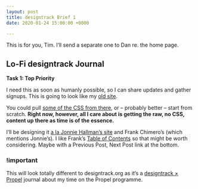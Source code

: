 ```yaml
---
layout: post
title: designtrack Brief 1
date: 2020-01-24 15:00:00 +0000

---
```

This is for you, Tim. I’ll send a separate one to Dan re. the home page.


Lo-Fi designtrack Journal
-------------------------

**Task 1: Top Priority**

I need this as soon as humanly possible, so I can share updates and gather signups. This is going to look like my [old site][01].

You could pull [some of the CSS from there][02], or – probably better – start from scratch. **Right now, however, all I care about is getting the raw, no CSS, content up there as time is of the essence.**

I’ll be designing it [a la Jonnie Hallman’s site][03] and Frank Chimero’s (which mentions Jonnie’s). I like Frank’s [Table of Contents][04] so that might be worth considering. Maybe with a Previous Post, Next Post link at the bottom.


### !important

This will look totally different to designtrack.org as it’s a [designtrack × Propel][05] journal about my time on the Propel programme.

[01]: https://dev.mrmurphy.com/redesign/
[02]: https://dev.mrmurphy.com/css/temporary.css
[03]: https://destroytoday.com/blog/footnotes
[04]: https://frankchimero.com/blog/2019/redesign/
[05]: https://propel.designtrack.org